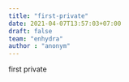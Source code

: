 ```yaml
---
title: "first-private"
date: 2021-04-07T13:57:03+07:00
draft: false
team: "enhydra"
author : "anonym"
---
```


first private
